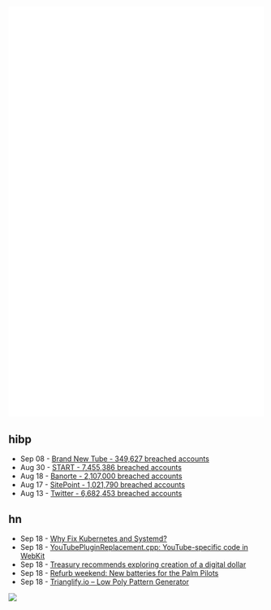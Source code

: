 ![Metrics](https://raw.githubusercontent.com/phixion/phixion/master/metrics.svg)

## hibp

<!--
for https://github.com/phixion/phixion/blob/main/.github/workflows/feeds.yml
-->
<!--START_SECTION:haveibeenpwnd-->
- Sep 08 - [Brand New Tube - 349,627 breached accounts](https://haveibeenpwned.com/PwnedWebsites#BrandNewTube)
- Aug 30 - [START - 7,455,386 breached accounts](https://haveibeenpwned.com/PwnedWebsites#Start)
- Aug 18 - [Banorte - 2,107,000 breached accounts](https://haveibeenpwned.com/PwnedWebsites#Banorte)
- Aug 17 - [SitePoint - 1,021,790 breached accounts](https://haveibeenpwned.com/PwnedWebsites#SitePoint)
- Aug 13 - [Twitter - 6,682,453 breached accounts](https://haveibeenpwned.com/PwnedWebsites#Twitter)
<!--END_SECTION:haveibeenpwnd-->

## hn

<!--
for https://github.com/phixion/phixion/blob/main/.github/workflows/feeds.yml
-->
<!--START_SECTION:hn-->
- Sep 18 - [Why Fix Kubernetes and Systemd?](https://medium.com/@kris-nova/why-fix-kubernetes-and-systemd-782840e50104)
- Sep 18 - [YouTubePluginReplacement.cpp: YouTube-specific code in WebKit](https://github.com/WebKit/WebKit/blob/main/Source/WebCore/Modules/plugins/YouTubePluginReplacement.cpp)
- Sep 18 - [Treasury recommends exploring creation of a digital dollar](https://apnews.com/article/cryptocurrency-biden-technology-united-states-ae9cf8df1d16deeb2fab48edb2e49f0e)
- Sep 18 - [Refurb weekend: New batteries for the Palm Pilots](http://oldvcr.blogspot.com/2022/09/refurb-weekend-new-batteries-for-palm.html)
- Sep 18 - [Trianglify.io – Low Poly Pattern Generator](https://trianglify.io/)
<!--END_SECTION:hn-->

<!--
for https://yhype.me
-->
![](https://hit.yhype.me/github/profile?user_id=13013670)
